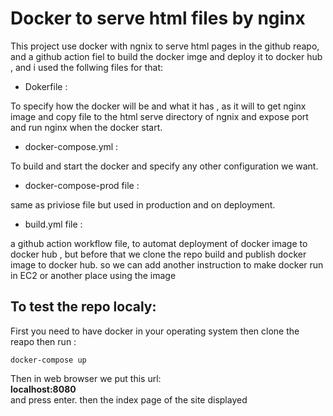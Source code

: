 # Docker to serve html files by nginx

This project use docker with ngnix to serve html pages in the github reapo, and a github action fiel to build the docker imge and deploy it to docker hub , and i used the follwing files for that:
  
- Dokerfile : 
    
To specify how the docker will be and what it has , as it will to get nginx image and copy file to the html serve directory of ngnix and expose port and run nginx when the docker start.
  
- docker-compose.yml : 
   
To build and start the docker and specify any other configuration we want.
  
- docker-compose-prod file :  
  
same as priviose file but used in production and on deployment.
  
- build.yml file :  
  
a github action workflow file, to automat deployment of docker image to docker hub , but before that we clone the repo build and publish docker image to docker hub. so we can add another instruction to make docker run in EC2 or another place using the image


## To test the repo localy:
  
First you need to have docker in your operating system then clone the reapo then run :  
```
docker-compose up
```
Then in web browser we put this url:  
**localhost:8080**  
and press enter. then the index page of the site displayed